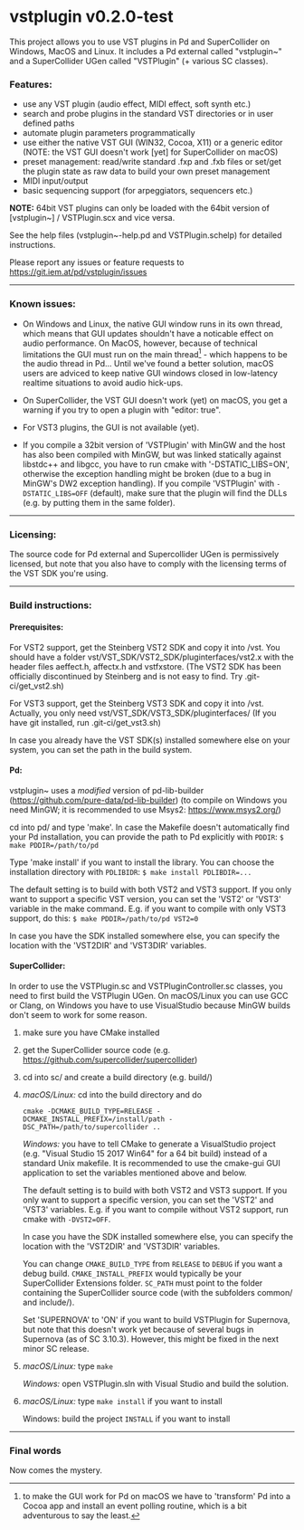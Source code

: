 vstplugin v0.2.0-test
================

This project allows you to use VST plugins in Pd and SuperCollider on Windows, MacOS and Linux.
It includes a Pd external called "vstplugin~" and a SuperCollider UGen called "VSTPlugin" (+ various SC classes).

### Features:

* use any VST plugin (audio effect, MIDI effect, soft synth etc.)
* search and probe plugins in the standard VST directories or in user defined paths
* automate plugin parameters programmatically
* use either the native VST GUI (WIN32, Cocoa, X11) or a generic editor
  (NOTE: the VST GUI doesn't work [yet] for SuperCollider on macOS)
* preset management: read/write standard .fxp and .fxb files or
  set/get the plugin state as raw data to build your own preset management
* MIDI input/output
* basic sequencing support (for arpeggiators, sequencers etc.)


**NOTE:** 64bit VST plugins can only be loaded with the 64bit version of [vstplugin~] / VSTPlugin.scx and vice versa.

See the help files (vstplugin~-help.pd and VSTPlugin.schelp) for detailed instructions.

Please report any issues or feature requests to https://git.iem.at/pd/vstplugin/issues

---

### Known issues:

* On Windows and Linux, the native GUI window runs in its own thread, which means
that GUI updates shouldn't have a noticable effect on audio performance.
On MacOS, however, because of technical limitations the GUI must run on
the main thread[^1] - which happens to be the audio thread in Pd...
Until we've found a better solution, macOS users are adviced to keep native GUI
windows closed in low-latency realtime situations to avoid audio hick-ups.

* On SuperCollider, the VST GUI doesn't work (yet) on macOS, you get a warning if you try
to open a plugin with "editor: true".

* For VST3 plugins, the GUI is not available (yet).

* If you compile a 32bit version of 'VSTPlugin' with MinGW and the host has also been compiled with MinGW, but was linked statically against libstdc++ and libgcc, 
you have to run cmake with '-DSTATIC_LIBS=ON', otherwise the exception handling might be broken (due to a bug in MinGW's DW2 exception handling).
If you compile 'VSTPlugin' with `-DSTATIC_LIBS=OFF` (default), make sure that the plugin will find the DLLs (e.g. by putting them in the same folder).

[^1]: to make the GUI work for Pd on macOS we have to 'transform' Pd into a Cocoa app
and install an event polling routine, which is a bit adventurous to say the least.

---

### Licensing:

The source code for Pd external and Supercollider UGen is permissively licensed, but note that you also have to comply with the licensing terms of the VST SDK you're using.

---

### Build instructions:

#### Prerequisites:

For VST2 support, get the Steinberg VST2 SDK and copy it into /vst.
You should have a folder vst/VST_SDK/VST2_SDK/pluginterfaces/vst2.x with the header files aeffect.h, affectx.h and vstfxstore.
(The VST2 SDK has been officially discontinued by Steinberg and is not easy to find. Try .git-ci/get_vst2.sh)

For VST3 support, get the Steinberg VST3 SDK and copy it into /vst.
Actually, you only need vst/VST_SDK/VST3_SDK/pluginterfaces/
(If you have git installed, run .git-ci/get_vst3.sh)

In case you already have the VST SDK(s) installed somewhere else on your system, you can set the path in the build system.

#### Pd:

vstplugin~ uses a *modified* version of pd-lib-builder (https://github.com/pure-data/pd-lib-builder)
(to compile on Windows you need MinGW; it is recommended to use Msys2: https://www.msys2.org/)

cd into pd/ and type 'make'. In case the Makefile doesn't automatically find your Pd installation, you can provide the path to Pd explicitly with `PDDIR`:
`$ make PDDIR=/path/to/pd`

Type 'make install' if you want to install the library. You can choose the installation directory with `PDLIBIDR`:
`$ make install PDLIBDIR=...`

The default setting is to build with both VST2 and VST3 support. If you only want to support a specific VST version, you can set the 'VST2' or 'VST3' variable in the make command. 
E.g. if you want to compile with only VST3 support, do this:
`$ make PDDIR=/path/to/pd VST2=0`

In case you have the SDK installed somewhere else, you can specify the location with the 'VST2DIR' and 'VST3DIR' variables.

#### SuperCollider:

In order to use the VSTPlugin.sc and VSTPluginController.sc classes, you need to first build the VSTPlugin UGen.
On macOS/Linux you can use GCC or Clang, on Windows you have to use VisualStudio because MinGW builds don't seem to work for some reason.

1) 	make sure you have CMake installed
2) 	get the SuperCollider source code (e.g. https://github.com/supercollider/supercollider)
3) 	cd into sc/ and create a build directory (e.g. build/)
4) 	*macOS/Linux:* cd into the build directory and do

	`cmake -DCMAKE_BUILD_TYPE=RELEASE -DCMAKE_INSTALL_PREFIX=/install/path -DSC_PATH=/path/to/supercollider ..`

	*Windows:* you have to tell CMake to generate a VisualStudio project (e.g. "Visual Studio 15 2017 Win64" for a 64 bit build) instead of a standard Unix makefile.
	It is recommended to use the cmake-gui GUI application to set the variables mentioned above and below.
	
	The default setting is to build with both VST2 and VST3 support. If you only want to support a specific version, you can set the 'VST2' and 'VST3' variables.
	E.g. if  you want to compile without VST2 support, run cmake with `-DVST2=OFF`.
	
	In case you have the SDK installed somewhere else, you can specify the location with the 'VST2DIR' and 'VST3DIR' variables.
	
	You can change `CMAKE_BUILD_TYPE` from `RELEASE` to `DEBUG` if you want a debug build.
	`CMAKE_INSTALL_PREFIX` would typically be your SuperCollider Extensions folder.
	`SC_PATH` must point to the folder containing the SuperCollider source code (with the subfolders common/ and include/).
	
	Set 'SUPERNOVA' to 'ON' if you want to build VSTPlugin for Supernova, but note that this doesn't work yet because of several bugs in Supernova (as of SC 3.10.3).
	However, this might be fixed in the next minor SC release.

5) 	*macOS/Linux:* type `make`

	*Windows:* open VSTPlugin.sln with Visual Studio and build the solution.

6)	*macOS/Linux:* type `make install` if you want to install

	Windows: build the project `INSTALL` if you want to install

---

### Final words

Now comes the mystery.